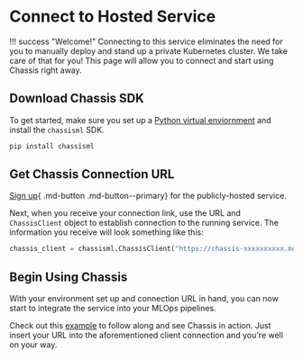 # Connect to Hosted Service

!!! success "Welcome!"
     Connecting to this service eliminates the need for you to manually deploy and stand up a private Kubernetes cluster. We take care of that for you! This page will allow you to connect and start using Chassis right away.  

## Download Chassis SDK

To get started, make sure you set up a [Python virtual enviornment](https://realpython.com/what-is-pip/#using-pip-in-a-python-virtual-environment) and install the `chassisml` SDK.

```bash
pip install chassisml
```

## Get Chassis Connection URL

[Sign up](https://chassis.modzy.com){ .md-button .md-button--primary} for the publicly-hosted service.

Next, when you receive your connection link, use the URL and `ChassisClient` object to establish connection to the running service. The information you receive will look something like this:

```python
chassis_client = chassisml.ChassisClient("https://chassis-xxxxxxxxxx.modzy.com")
```

## Begin Using Chassis

With your environment set up and connection URL in hand, you can now start to integrate the service into your MLOps pipelines. 

Check out this [example](https://github.com/modzy/chassis/blob/main/chassisml_sdk/examples/sklearn/sklearn_svm_image_classification_public_hosted.ipynb) to follow along and see Chassis in action. Just insert your URL into the aforementioned client connection and you're well on your way. 
